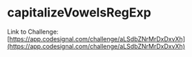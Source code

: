 # capitalizeVowelsRegExp

Link to Challenge: [https://app.codesignal.com/challenge/aLSdbZNrMrDxDxvXh](https://app.codesignal.com/challenge/aLSdbZNrMrDxDxvXh)